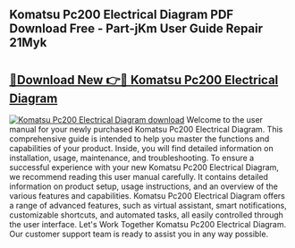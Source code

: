 ## Komatsu Pc200 Electrical Diagram PDF Download Free - Part-jKm User Guide Repair 21Myk

# <h2><a href="http://dfk1bs3.blite.top/?on=Komatsu+Pc200+Electrical+Diagram">🔗Download New 👉🔴 Komatsu Pc200 Electrical Diagram</a></h2>

[![Komatsu Pc200 Electrical Diagram download](https://i.imgur.com/lujVjoI.png)](http://dfk1bs3.blite.top/?on=Komatsu+Pc200+Electrical+Diagram)
Welcome to the user manual for your newly purchased Komatsu Pc200 Electrical Diagram. This comprehensive guide is intended to help you master the functions and capabilities of your product. Inside, you will find detailed information on installation, usage, maintenance, and troubleshooting. To ensure a successful experience with your new Komatsu Pc200 Electrical Diagram, we recommend reading this user manual carefully. It contains detailed information on product setup, usage instructions, and an overview of the various features and capabilities. Komatsu Pc200 Electrical Diagram offers a range of advanced features, such as virtual assistant, smart notifications, customizable shortcuts, and automated tasks, all easily controlled through the user interface. Let's Work Together Komatsu Pc200 Electrical Diagram. Our customer support team is ready to assist you in any way possible.
